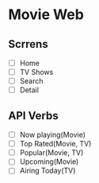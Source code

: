 # Movie Web

## Scrrens

- [ ] Home
- [ ] TV Shows
- [ ] Search
- [ ] Detail

## API Verbs

- [ ] Now playing(Movie)
- [ ] Top Rated(Movie, TV)
- [ ] Popular(Movie, TV)
- [ ] Upcoming(Movie)
- [ ] Airing Today(TV)
